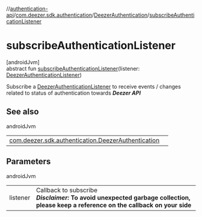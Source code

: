 //[authentication-api](../../../index.md)/[com.deezer.sdk.authentication](../index.md)/[DeezerAuthentication](index.md)/[subscribeAuthenticationListener](subscribe-authentication-listener.md)

# subscribeAuthenticationListener

[androidJvm]\
abstract fun [subscribeAuthenticationListener](subscribe-authentication-listener.md)(listener: [DeezerAuthenticationListener](../-deezer-authentication-listener/index.md))

Subscribe a [DeezerAuthenticationListener](../-deezer-authentication-listener/index.md) to receive events / changes related to status of authentication towards **_Deezer API_**

## See also

androidJvm

|                                                                                              |     |
| -------------------------------------------------------------------------------------------- | --- |
| [com.deezer.sdk.authentication.DeezerAuthentication](unsubscribe-authentication-listener.md) |     |

## Parameters

androidJvm

|          |                                                                                                                                              |
| -------- | -------------------------------------------------------------------------------------------------------------------------------------------- |
| listener | Callback to subscribe<br/>**_Disclaimer:_** **To avoid unexpected garbage collection, please keep a reference on the callback on your side** |
